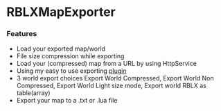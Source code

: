 # RBLXMapExporter

### Features
- Load your exported map/world
- File size compression while exporting
- Load your (compressed) map from a URL by using HttpService
- Using my easy to use exporting [plugin](https://www.roblox.com/library/9091870781/Export-World-To-Map)
- 3 world export choices Export World Compressed, Export World Non Compressed, Export World Light size mode, Export world RBLX as table(array)
- Export your map to a .txt or .lua file

